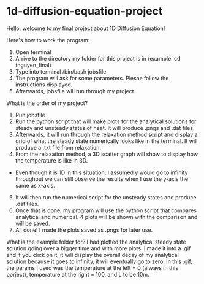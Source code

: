 # 1d-diffusion-equation-project

Hello, welcome to my final project about 1D Diffusion Equation!

Here's how to work the program:
1. Open terminal
2. Arrive to the directory my folder for this project is in (example: cd tnguyen_final)
3. Type into terminal /bin/bash jobsfile
4. The program will ask for some parameters. Plesae follow the instructions displayed.
5. Afterwards, jobsfile will run through my project.


What is the order of my project?
1. Run jobsfile
2. Run the python script that will make plots for the analytical solutions for steady and unsteady states of heat. It will produce .pngs and .dat files.
3. Afterwards, it will run through the relaxation method script and display a grid of what the steady state numerically looks like in the terminal. It will produce a .txt file from relaxation.
4. From the relaxation method, a 3D scatter graph will show to display how the temperature is like in 3D. 
* Even though it is 1D in this situation, I assumed y would go to infinity throughout we can still observe the results when I use the y-axis the same as x-axis.
5. It will then run the numerical script for the unsteady states and produce .dat files.
6. Once that is done, my program will use the python script that compares analytical and numerical. 4 plots will be shown with the comparison and will be saved.
7. All done! I made the plots saved as .pngs for later use.

What is the example folder for?
I had plotted the analytical steady state solution going over a bigger time and with more plots. I made it into a .gif and if you click on it, it will display the overall decay of my analytical solution because it goes to infinity, it will eventually go to zero.
In this .gif, the params I used was the temperature at the left = 0 (always in this porject), temperature at the right = 100, and L to be 10m.
